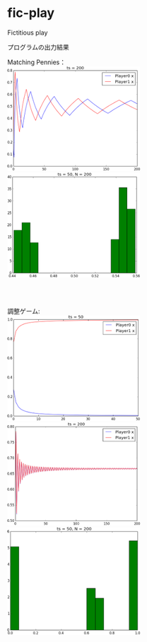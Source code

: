 ﻿fic-play
========

Fictitious play

プログラムの出力結果 <br>

Matching Pennies：<br>
<img src="Matpenny200.png" alt="MP_x0_values" width="300"/>　　
<img src="Matpenny_hist50_200.png" alt="MP_histogram" width="300"/>

<br>
<br>

調整ゲーム:<br>
<img src="2coordgame50.png" alt="CO_x0_values50" width="300"/>　　
<img src="2coordgame200.png" alt="CO_x0_values200" width="300"/>　　
<img src="2coordgame_hist50_200.png" alt="CO_histogram" width="300"/>
